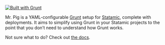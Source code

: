 [![Built with Grunt](https://cdn.gruntjs.com/builtwith.png)](http://gruntjs.com/)

Mr. Pig is a YAML-configurable [Grunt](http://gruntjs.com/) setup for [Statamic](http://statamic.com/), complete with deployments. It aims to simplify using Grunt in your Statamic projects to the point that you don’t need to understand how Grunt works.

Not sure what to do? Check out [the docs](mr_pig/DOCS.md).
